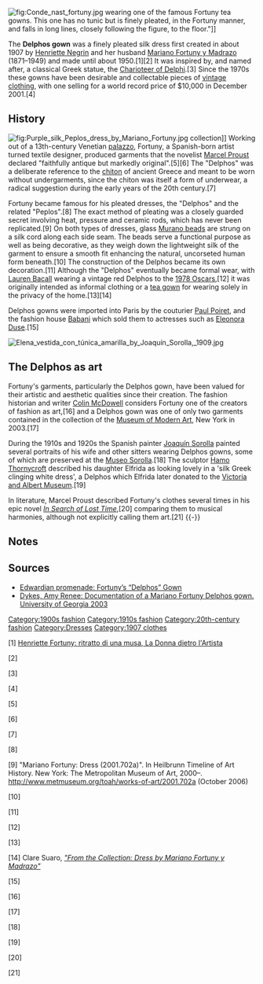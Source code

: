 ![](Conde_nast_fortuny.jpg "fig:Conde_nast_fortuny.jpg") wearing one of
the famous Fortuny tea gowns. This one has no tunic but is finely
pleated, in the Fortuny manner, and falls in long lines, closely
following the figure, to the floor."\]\]

The **Delphos gown** was a finely pleated silk dress first created in
about 1907 by [Henriette Negrin](Henriette_Negrin "wikilink") and her
husband [Mariano Fortuny y
Madrazo](Mariano_Fortuny_(designer) "wikilink") (1871–1949) and made
until about 1950.[1][2] It was inspired by, and named after, a classical
Greek statue, the [Charioteer of
Delphi](Charioteer_of_Delphi "wikilink").[3] Since the 1970s these gowns
have been desirable and collectable pieces of [vintage
clothing](vintage_clothing "wikilink"), with one selling for a world
record price of $10,000 in December 2001.[4]

## History

![](Purple_silk_Peplos_dress_by_Mariano_Fortuny.jpg "fig:Purple_silk_Peplos_dress_by_Mariano_Fortuny.jpg")
collection\]\] Working out of a 13th-century Venetian
[palazzo](Palace#Italy "wikilink"), Fortuny, a Spanish-born artist
turned textile designer, produced garments that the novelist [Marcel
Proust](Marcel_Proust "wikilink") declared "faithfully antique but
markedly original".[5][6] The "Delphos" was a deliberate reference to
the [chiton](Chiton_(costume) "wikilink") of ancient Greece and meant to
be worn without undergarments, since the chiton was itself a form of
underwear, a radical suggestion during the early years of the 20th
century.[7]

Fortuny became famous for his pleated dresses, the "Delphos" and the
related "Peplos".[8] The exact method of pleating was a closely guarded
secret involving heat, pressure and ceramic rods, which has never been
replicated.[9] On both types of dresses, glass [Murano
beads](Murano_beads "wikilink") are strung on a silk cord along each
side seam. The beads serve a functional purpose as well as being
decorative, as they weigh down the lightweight silk of the garment to
ensure a smooth fit enhancing the natural, uncorseted human form
beneath.[10] The construction of the Delphos became its own
decoration.[11] Although the "Delphos" eventually became formal wear,
with [Lauren Bacall](Lauren_Bacall "wikilink") wearing a vintage red
Delphos to the [1978 Oscars](50th_Academy_Awards "wikilink"),[12] it was
originally intended as informal clothing or a [tea
gown](tea_gown "wikilink") for wearing solely in the privacy of the
home.[13][14]

Delphos gowns were imported into Paris by the couturier [Paul
Poiret](Paul_Poiret "wikilink"), and the fashion house
[Babani](Babani "wikilink") which sold them to actresses such as
[Eleonora Duse](Eleonora_Duse "wikilink").[15]

![](Elena_vestida_con_túnica_amarilla_by_Joaquín_Sorolla,_1909.jpg "Elena_vestida_con_túnica_amarilla_by_Joaquín_Sorolla,_1909.jpg")

## The Delphos as art

Fortuny's garments, particularly the Delphos gown, have been valued for
their artistic and aesthetic qualities since their creation. The fashion
historian and writer [Colin McDowell](Colin_McDowell "wikilink")
considers Fortuny one of the creators of fashion as art,[16] and a
Delphos gown was one of only two garments contained in the collection of
the [Museum of Modern Art](MoMA "wikilink"), New York in 2003.[17]

During the 1910s and 1920s the Spanish painter [Joaquín
Sorolla](Joaquín_Sorolla "wikilink") painted several portraits of his
wife and other sitters wearing Delphos gowns, some of which are
preserved at the [Museo Sorolla](Museo_Sorolla "wikilink").[18] The
sculptor [Hamo Thornycroft](Hamo_Thornycroft "wikilink") described his
daughter Elfrida as looking lovely in a 'silk Greek clinging white
dress', a Delphos which Elfrida later donated to the [Victoria and
Albert Museum](Victoria_and_Albert_Museum "wikilink").[19]

In literature, Marcel Proust described Fortuny's clothes several times
in his epic novel *[In Search of Lost
Time](In_Search_of_Lost_Time "wikilink")*,[20] comparing them to musical
harmonies, although not explicitly calling them art.[21] {{-}}

## Notes

## Sources

-   [Edwardian promenade: Fortuny’s “Delphos”
    Gown](http://edwardianpromenade.com/fashion/fortunys-delphos-gown-2/)
-   [Dykes, Amy Renee: Documentation of a Mariano Fortuny Delphos gown.
    University of Georgia
    2003](https://athenaeum.libs.uga.edu/handle/10724/21276)

[Category:1900s fashion](Category:1900s_fashion "wikilink")
[Category:1910s fashion](Category:1910s_fashion "wikilink")
[Category:20th-century
fashion](Category:20th-century_fashion "wikilink")
[Category:Dresses](Category:Dresses "wikilink") [Category:1907
clothes](Category:1907_clothes "wikilink")

[1] [Henriette Fortuny: ritratto di una musa, La Donna dietro
l'Artista](https://www.google.com/culturalinstitute/beta/exhibit/2gJyXe7qWmpwKg?hl=it)

[2]

[3]

[4]

[5]

[6]

[7]

[8]

[9] "Mariano Fortuny: Dress (2001.702a)". In Heilbrunn Timeline of Art
History. New York: The Metropolitan Museum of Art, 2000–.
<http://www.metmuseum.org/toah/works-of-art/2001.702a> (October 2006)

[10]

[11]

[12]

[13]

[14] Clare Suaro, [*"From the Collection: Dress by Mariano Fortuny y
Madrazo"*](http://www.drexel.edu/now/features/archive/2012/April/From-the-Collection-Fortuny)

[15]

[16]

[17]

[18]

[19]

[20]

[21]